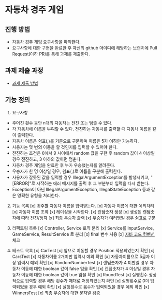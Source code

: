 # 자동차 경주 게임
## 진행 방법
* 자동차 경주 게임 요구사항을 파악한다.
* 요구사항에 대한 구현을 완료한 후 자신의 github 아이디에 해당하는 브랜치에 Pull Request(이하 PR)를 통해 과제를 제출한다.

## 과제 제출 과정
* [과제 제출 방법](https://github.com/next-step/nextstep-docs/tree/master/precourse)

## 기능 정의
1. 요구사항
- 주어진 횟수 동안 n대의 자동차는 전진 또는 멈출 수 있다. 
- 각 자동차에 이름을 부여할 수 있다. 전진하는 자동차를 출력할 때 자동차 이름을 같이 출력한다. 
- 자동차 이름은 쉼표(,)를 기준으로 구분하며 이름은 5자 이하만 가능하다. 
- 사용자는 몇 번의 이동을 할 것인지를 입력할 수 있어야 한다. 
- 전진하는 조건은 0에서 9 사이에서 random 값을 구한 후 random 값이 4 이상일 경우 전진하고, 3 이하의 값이면 멈춘다. 
- 자동차 경주 게임을 완료한 후 누가 우승했는지를 알려준다.  
- 우승자가 한 명 이상일 경우, 쉼표(,)로 이름을 구분해 출력한다. 
- 사용자가 잘못된 값을 입력할 경우 IllegalArgumentException를 발생시키고, "[ERROR]"로 시작하는 에러 메시지를 출력 후 그 부분부터 입력을 다시 받는다. 
- Exception이 아닌 IllegalArgumentException, IllegalStateException 등과 같은 명확한 유형을 처리한다.

2. 기능 목록
[x] 경주할 자동차 이름을 입력받는다.
  [x] 자동차 이름에 대한 예외처리
  [x] 자동차 이름 조회
[x] 레이싱을 시작한다.
  [x] 랜덤숫자 생성
  [x] 생성된 랜덤숫자에 따라 전진/정지
[x] 최종 우승자 출력
  [x] 우승자가 여러명일 경우 쉼표로 구분

3. 리팩토링 목록
[x] Controller, Service 로직 분리
[x] Service를 InputService, GameService, ResultService 로 분리
[x] final 변수 사용
[x] [자바 코드 컨벤션](https://google.github.io/styleguide/javaguide.html#s3.4.1-one-top-level-class) 체크

4. 테스트 목록
[x] CarTest
  [x] 앞으로 이동할 경우 Position 적용되었는지 확인
[x] CarsTest
  [x] 자동차이름 2개미만 입력시 예외 확인
  [x] 자동차이름으로 5글자 이상 입력시 예외 확인
[x] RandomNumberTest
  [x] 랜덤숫자가 4 미만일 경우 자동차 이동에 대한 boolean 값이 false 임을 확인
  [x] 랜덤숫자가 4 이상일 경우 자동차 이동에 대한 boolean 값이 true 임을 확인
[x] RoundTest
  [x] 실행횟수 정상적으로 입력할 경우 해당 횟수가 제대로 저장되었는지 확인
  [x] 실행횟수로 0이 입력되었을 경우 예외 확인
  [x] 실행횟수로 음수가 입력되었을 경우 예외 확인
[x] WinnersTest
  [x] 최종 우승자에 대한 문자열 검증
